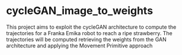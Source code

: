 # cycleGAN_image_to_weights
This project aims to exploit the cycleGAN architecture to compute the trajectories for a Franka Emika robot to reach a ripe strawberry. The trajectories will be computed retrieving the weights from the GAN architecture and applying the Movement Primitive approach  
